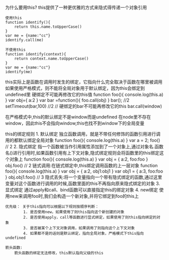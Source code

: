为什么要用this?
    this提供了一种更优雅的方式来隐式得传递一个对象引用

    使用this
    function identify(){
        return this.name.toUpperCase()
    }
    var me = {name:"cc"}
    identify.call(me)

    不使用this
    function identify(context){
        return context.name.toUpperCase()
    }
    var me = {name:"cc"}
    identify(me)

this实际上是函数在调用时发生的绑定，它指向什么完全取决于函数在哪里被调用
如果使用严格模式，则不能将全局对象用于默认绑定，因为this会绑定到undefined里
硬绑定不可能再修改它的this值
    function foo(){
        console.log(this.a)
    }
    var obj={
        a:2
    }
    var bar =function(){
        foo.call(obj)
    } 
    bar(); //2
    setTimeout(bar,100) //2
    // 硬绑定的bar不可能再修改它的this
    bar.call(window)

在严格模式中,this的默认绑定不是window而是undefined
在node里不存在window，因此this不会指向window,this也找不到window下的全局变量

this的绑定规则
    1. 默认绑定
        独立函数调用，就是不带任何修饰的函数引用进行调用的都默认绑定全局对象
        function foo(){
            console.log(this.a)
        }
        var a = 2;
        foo() // 2
    2. 隐式绑定
        指一个函数被当作引用属性添加到了一个对象上,通过对象名.函数名()进行引用时,如果函数引用有上下文对象,隐式绑定规则会将函数里的this绑定这个对象上
        function foo(){
            console.log(this.a)
        }
        var obj = {
            a:2,
            foo:foo
        }
        obj.foo()  // 2
        链式调用:在链式绑定中,this绑定调用函数的上一层对象
        function foo(){
            console.log(this.a)
        }
        var obj = {
            a:2,
            obj1:obj1
        }
        var obj1 = {
            a:3,
            foo:foo
        }
        obj.obj1.foo()   // 3
        隐式丢失:将一个变量指向一个带有隐式绑定的函数,通过这里变量对这个函数进行调用的时候,函数里面的this不再指向原来隐式绑定的对象
    3. 显式绑定
        通过apply和call、bind函数可以直接指定this的绑定对象
    4. new绑定
        使用new来调用foo时,我们会构造一个新对象,并将它绑定到foo的this上

    优先级： 关于this指向可以根据以下规则按顺序判断：
            1. 是否使用new，如果使用了则this指向这个新创建的对象
            2. 是否使用apply，call等函数进行显式绑定，如果使用了则this指向绑定的对象
            3. 是否被某个上下文对象调用，如果调用了则指向这个上下文对象
            4. 如果都不是的话则是默认绑定，指向全局对象，严格模式下this指向undefined

    箭头函数:
        箭头函数的绑定无法修改，this默认指向父级的this